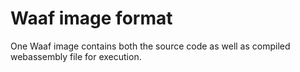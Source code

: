 # Waaf image format

One Waaf image contains both the source code as well as compiled webassembly file for execution.

